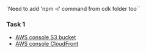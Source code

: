 `Need to add 'npm -i' command from cdk folder too``

### Task 1
- [AWS console S3 bucket](https://task2-manually-deployment.s3.amazonaws.com/index.html)
- [AWS console CloudFront](d3utp4wbojvyaq.cloudfront.net)

